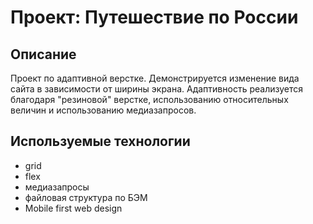# Проект: Путешествие по России

## Описание

Проект по адаптивной верстке. Демонстрируется изменение вида сайта в зависимости от ширины экрана. Адаптивность реализуется благодаря "резиновой" верстке, использованию относительных величин и использованию медиазапросов.

## Используемые технологии

- grid
- flex
- медиазапросы
- файловая структура по БЭМ
- Mobile first web design
